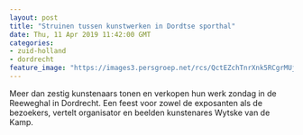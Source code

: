 ```yaml
---
layout: post
title: "Struinen tussen kunstwerken in Dordtse sporthal"
date: Thu, 11 Apr 2019 11:42:00 GMT
categories: 
- zuid-holland 
- dordrecht 
feature_image: "https://images3.persgroep.net/rcs/QctEZchTnrXnk5RCgrMUjhkLvbI/diocontent/145183101/_fitwidth/400/?appId=21791a8992982cd8da851550a453bd7f&quality=0.7"
---
```


Meer dan zestig kunstenaars tonen en verkopen hun werk zondag in de Reeweghal in Dordrecht. Een feest voor zowel de exposanten als de bezoekers, vertelt organisator en beelden kunstenares Wytske van de Kamp.
